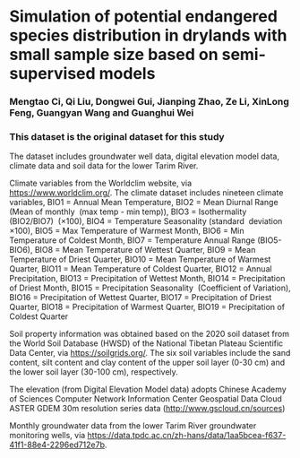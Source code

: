 # Simulation of potential endangered species distribution in drylands with small sample size based on semi-supervised models
### Mengtao Ci, Qi Liu, Dongwei Gui, Jianping Zhao, Ze Li, XinLong Feng, Guangyan Wang and Guanghui Wei

### This dataset is the original dataset for this study

The dataset includes groundwater well data, digital elevation model data, climate data and soil data for the lower Tarim River.

Climate variables from the Worldclim website, via https://www.worldclim.org/. The climate dataset includes nineteen climate variables, BIO1 = Annual Mean Temperature, BIO2 = Mean Diurnal Range (Mean of monthly  (max temp - min temp)), BIO3 = Isothermality (BIO2/BIO7)  (×100), BIO4 = Temperature Seasonality (standard  deviation ×100), BIO5 = Max Temperature of Warmest Month, BIO6 = Min Temperature of Coldest Month, BIO7 = Temperature Annual Range (BIO5-BIO6), BIO8 = Mean Temperature of Wettest Quarter, BIO9 = Mean Temperature of Driest Quarter, BIO10 = Mean Temperature of Warmest Quarter, BIO11 = Mean Temperature of Coldest Quarter, BIO12 = Annual Precipitation, BIO13 = Precipitation of Wettest Month, BIO14 = Precipitation of Driest Month, BIO15 = Precipitation Seasonality  (Coefficient of Variation), BIO16 = Precipitation of Wettest Quarter, BIO17 = Precipitation of Driest Quarter, BIO18 = Precipitation of Warmest Quarter, BIO19 = Precipitation of Coldest  Quarter

Soil property information was obtained based on the 2020 soil dataset from the World Soil Database (HWSD) of the National Tibetan Plateau Scientific Data Center, via https://soilgrids.org/. The six soil variables include the sand content, silt content and clay content of the upper soil layer (0-30 cm) and the lower soil layer (30-100 cm), respectively. 

The elevation (from Digital Elevation Model data)  adopts Chinese Academy of Sciences Computer Network Information Center Geospatial Data Cloud ASTER GDEM 30m resolution series data (http://www.gscloud.cn/sources)

Monthly groundwater data from the lower Tarim River groundwater monitoring wells, via https://data.tpdc.ac.cn/zh-hans/data/1aa5bcea-f637-41f1-88e4-2296ed712e7b. 
